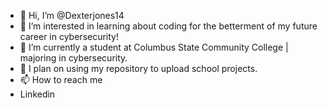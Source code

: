 - 👋 Hi, I’m @Dexterjones14
- 👀 I’m interested in learning about coding for the betterment of my future career in cybersecurity!
- 🌱 I’m currently a student at Columbus State Community College | majoring in cybersecurity.  
- 💞️ I plan on using my repository to upload school projects. 
- 📫 How to reach me
- Linkedin 

<!---
Dexterjones14/Dexterjones14 is a ✨ special ✨ repository because its `README.md` (this file) appears on your GitHub profile.
You can click the Preview link to take a look at your changes.
--->
